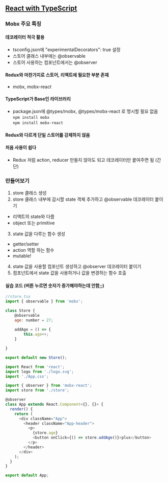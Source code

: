 ## [React with TypeScript](https://www.inflearn.com/course/react-with-typescript/dashboard)
### Mobx 주요 특징
#### 데코레이터 적극 활용
- tsconfig.json에 "experimentalDecorators": true 설정
- 스토어 클래스 내부에는 @observable
- 스토어 사용하는 컴포넌트에서는 @observer
#### Redux와 마찬가지로 스토어, 리액트에 필요한 부분 존재
- mobx, mobx-react
#### TypeScript가 Base인 라이브러리
- package.json에 @types/mobx, @types/mobx-react 로 명시할 필요 없음   
  ``npm install mobx``   
  ``npm install mobx-react``
#### Redux와 다르게 단일 스토어를 강제하지 않음
#### 처음 사용이 쉽다
- Redux 처럼 action, reducer 만들지 않아도 되고 데코레이터만 붙여주면 됨 (간단)

### 만들어보기
1. store 클래스 생성
2. store 클래스 내부에 감시할 state 객체 추가하고 @observable 데코레이터 붙이기
  - 리액트의 state와 다름
  - object 또는 primitive
3. state 값을 다루는 함수 생성
  - getter/setter
  - action 역할 하는 함수
  - mutable!
4. state 값을 사용할 컴포넌트 생성하고 @observer 데코레이터 붙이기
5. 컴포넌트에서 state 값을 사용하거나 값을 변경하는 함수 호출 

#### 실습 코드 (버튼 누르면 숫자가 증가해야하는데 안함;;)
```js
//store.tsx
import { observable } from 'mobx';

class Store {
    @observable
    age: number = 27;
    
    addAge = () => {
        this.age++;
    }

}

export default new Store();
```
```js
import React from 'react';
import logo from './logo.svg';
import './App.css';

import { observer } from 'mobx-react';
import store from './store';

@observer 
class App extends React.Component<{}, {}> {
  render() {
    return (
      <div className="App">
        <header className="App-header">
          <p>
            {store.age}
            <button onClick={() => store.addAge()}>plus</button>
          </p>
        </header>
      </div>
    );
  }
}

export default App;
```
